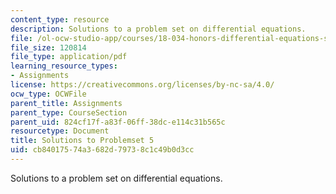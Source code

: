 ```yaml
---
content_type: resource
description: Solutions to a problem set on differential equations.
file: /ol-ocw-studio-app/courses/18-034-honors-differential-equations-spring-2009/cb84017574a3682d79738c1c49b0d3cc_MIT18_034s09_sol_pset05.pdf
file_size: 120814
file_type: application/pdf
learning_resource_types:
- Assignments
license: https://creativecommons.org/licenses/by-nc-sa/4.0/
ocw_type: OCWFile
parent_title: Assignments
parent_type: CourseSection
parent_uid: 824cf17f-a83f-06ff-38dc-e114c31b565c
resourcetype: Document
title: Solutions to Problemset 5
uid: cb840175-74a3-682d-7973-8c1c49b0d3cc
---
```

Solutions to a problem set on differential equations.